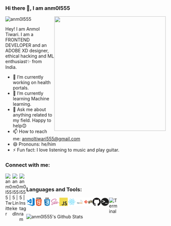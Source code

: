 ### Hi there 👋, I am anm0l555
<img align="right" src="https://media.giphy.com/media/l0IyeheChYxx2byDu/giphy.gif" height="360" width="350">
<p align="left"> <img src="https://komarev.com/ghpvc/?username=anm0l555&label=Views&color=blue&style=plastic" alt="anm0l555" /> </p>

Hey! I am Anmol Tiwari. I am a FRONTEND DEVELOPER and an ADOBE XD designer, ethical hacking and ML enthusiast✨ from India.


- 🔭 I’m currently working on health portals.
- 🌱 I’m currently learning Machine learning.
- 💬 Ask me about anything related to my field. Happy to help😊
- 📫 How to reach me: anmoltiwari555@gmail.com
- 😄 Pronouns: he/him
- ⚡ Fun fact: I love listening to music and play guitar.
### Connect with me:

[<img align="left" alt="anm0l555 | Twitter" width="22px" src="https://cdn.jsdelivr.net/npm/simple-icons@v3/icons/twitter.svg" />][twitter]
[<img align="left" alt="anm0l555 | LinkedIn" width="22px" src="https://cdn.jsdelivr.net/npm/simple-icons@v3/icons/linkedin.svg" />][linkedin]
[<img align="left" alt="anm0l555 | Instagram" width="22px" src="https://cdn.jsdelivr.net/npm/simple-icons@v3/icons/instagram.svg" />][instagram]

<br />

### Languages and Tools:

<img align="left" alt="Visual Studio Code" width="26px" src="https://raw.githubusercontent.com/github/explore/80688e429a7d4ef2fca1e82350fe8e3517d3494d/topics/visual-studio-code/visual-studio-code.png" />
<img align="left" alt="HTML5" width="26px" src="https://raw.githubusercontent.com/github/explore/80688e429a7d4ef2fca1e82350fe8e3517d3494d/topics/html/html.png" />
<img align="left" alt="CSS3" width="26px" src="https://raw.githubusercontent.com/github/explore/80688e429a7d4ef2fca1e82350fe8e3517d3494d/topics/css/css.png" />
<img align="left" alt="Sass" width="26px" src="https://raw.githubusercontent.com/github/explore/80688e429a7d4ef2fca1e82350fe8e3517d3494d/topics/sass/sass.png" />
<img align="left" alt="JavaScript" width="26px" src="https://raw.githubusercontent.com/github/explore/80688e429a7d4ef2fca1e82350fe8e3517d3494d/topics/javascript/javascript.png" />
<img align="left" alt="React" width="26px" src="https://raw.githubusercontent.com/github/explore/80688e429a7d4ef2fca1e82350fe8e3517d3494d/topics/react/react.png" />
<img align="left" alt="MySQL" width="26px" src="https://raw.githubusercontent.com/github/explore/80688e429a7d4ef2fca1e82350fe8e3517d3494d/topics/mysql/mysql.png" />
<img align="left" alt="Git" width="26px" src="https://raw.githubusercontent.com/github/explore/80688e429a7d4ef2fca1e82350fe8e3517d3494d/topics/git/git.png" />
<img align="left" alt="GitHub" width="26px" src="https://raw.githubusercontent.com/github/explore/78df643247d429f6cc873026c0622819ad797942/topics/github/github.png" />
<img align="left" alt="Terminal" width="26px" src="https://raw.githubusercontent.com/github/explore/80688e429a7d4ef2fca1e82350fe8e3517d3494d/topics/terminal/terminal.png" />
<img align="left" alt="Terminal" width="26px" src="https://user-images.githubusercontent.com/54709833/91669284-5928ea80-eb31-11ea-9ddf-999d403d0481.png" />

<br />


[twitter]: https://twitter.com/Anmol30777677
[instagram]: https://www.instagram.com/anm0l1502/
[linkedin]: https://www.linkedin.com/in/anmol-tiwari-182b77192/

<br />
<br />
<img align="left" alt="anm0l555's Github Stats" src="https://github-readme-stats.codestackr.vercel.app/api?username=anm0l555&show_icons=true&theme=radical" />



